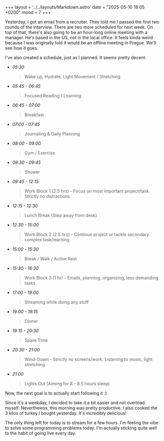 +++
layout = '../../layouts/Markdown.astro'
date = "2025-05-10 18:05 +0200"
mood = 7
+++

Yesterday, I got an email from a recruiter. They told me I passed the first two rounds of the interview. There are two more scheduled for next week. On top of that, there's also going to be an hour-long online meeting with a manager. He's based in the US, not in the local office. It feels kinda weird because I was originally told it would be an offline meeting in Prague. We'll see how it goes.

I've also created a schedule, just as I planned. It seems pretty decent:

- *05:30*
    > Wake up, Hydrate, Light Movement / Stretching
- *05:45 - 06:45*
    > Focused Reading / Learning
- *06:45 - 07:00*
    > Breakfast
- *07:00 - 07:45*
    > Journaling & Daily Planning
- *08:00 - 09:00*
    > Gym / Exercise
- *09:30 - 09:45*
    > Shower
- *09:45 - 12:15*
    > Work Block 1 (2.5 hrs) - Focus on most important project/task. Strictly no distractions
- *12:15 - 12:30*
    > Lunch Break (Step away from desk)
- *12:30 - 15:00*
    > Work Block 2 (2.5 hrs) - Continue project or tackle secondary complex task/learning
- *15:00 - 15:30*
    > Break / Walk / Active Rest
- *15:30 - 16:30*
    > Work Block 3 (1 hr) - Emails, planning, organizing, less demanding tasks
- *17:00 - 19:00*
    > Streaming while doing any stuff
- *19:00 - 19:15*
    > Dinner
- *19:15 - 20:30*
    > Spare Time
- *20:30 - 21:00*
    > Wind-Down - Strictly no screens/work. Listening to music, light stretching
- *21:00*
    > Lights Out (Aiming for 8 - 8.5 hours sleep)

Now, the next goal is to actually start following it :)

Since it's a weekday, I decided to take it a bit easier and not overload myself. Nevertheless, this morning was pretty productive. I also cooked the 3 kilos of turkey I bought yesterday. It's incredibly delicious!

The only thing left for today is to stream for a few hours. I'm feeling the vibe to solve some programming problems today. I'm actually sticking quite well to the habit of going live every day.